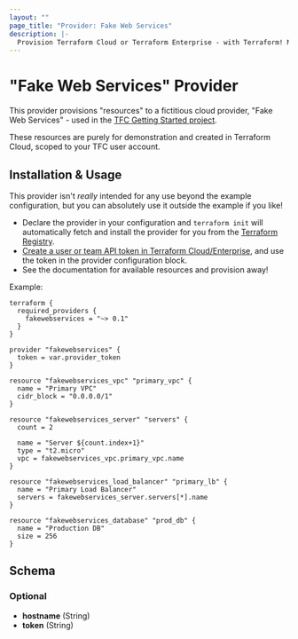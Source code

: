 ```yaml
---
layout: ""
page_title: "Provider: Fake Web Services"
description: |-
  Provision Terraform Cloud or Terraform Enterprise - with Terraform! Management of organizations, workspaces, teams, variables, run triggers, policy sets, and more. Maintained by the Terraform Cloud team at HashiCorp.
---
```


# "Fake Web Services" Provider

This provider provisions "resources" to a fictitious cloud provider, "Fake Web Services" - used in the [TFC Getting Started project](https://github.com/hashicorp/tfc-getting-started).

These resources are purely for demonstration and created in Terraform Cloud, scoped to your TFC user account.

## Installation & Usage

This provider isn't _really_ intended for any use beyond the example configuration, but you can absolutely use it outside the example if you like!

* Declare the provider in your configuration and `terraform init` will automatically fetch and install the provider for you from the [Terraform Registry](https://registry.terraform.io/).
* [Create a user or team API token in Terraform Cloud/Enterprise](https://www.terraform.io/docs/cloud/users-teams-organizations/api-tokens.html), and use the token in the provider configuration block.
* See the documentation for available resources and provision away!

Example:

```hcl
terraform {
  required_providers {
    fakewebservices = "~> 0.1"
  }
}

provider "fakewebservices" {
  token = var.provider_token
}

resource "fakewebservices_vpc" "primary_vpc" {
  name = "Primary VPC"
  cidr_block = "0.0.0.0/1"
}

resource "fakewebservices_server" "servers" {
  count = 2

  name = "Server ${count.index+1}"
  type = "t2.micro"
  vpc = fakewebservices_vpc.primary_vpc.name
}

resource "fakewebservices_load_balancer" "primary_lb" {
  name = "Primary Load Balancer"
  servers = fakewebservices_server.servers[*].name
}

resource "fakewebservices_database" "prod_db" {
  name = "Production DB"
  size = 256
}
```

## Schema

### Optional

- **hostname** (String)
- **token** (String)
